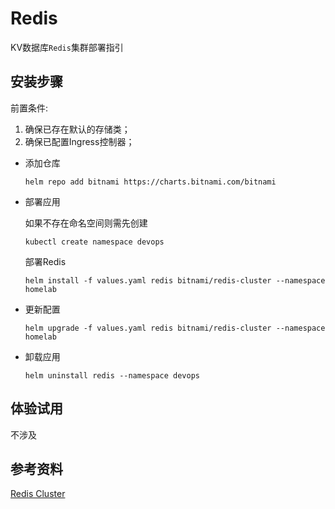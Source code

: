 # Redis

KV数据库`Redis`集群部署指引

## 安装步骤

前置条件:
1. 确保已存在默认的存储类；
2. 确保已配置Ingress控制器；

- 添加仓库

    ```shell
    helm repo add bitnami https://charts.bitnami.com/bitnami
    ```

- 部署应用

    如果不存在命名空间则需先创建

    ```shell
    kubectl create namespace devops
    ```

    部署Redis

    ```shell
    helm install -f values.yaml redis bitnami/redis-cluster --namespace homelab
    ```

- 更新配置

    ```shell
    helm upgrade -f values.yaml redis bitnami/redis-cluster --namespace homelab
    ```

- 卸载应用

    ```shell
    helm uninstall redis --namespace devops
    ```

## 体验试用

不涉及

## 参考资料

[Redis Cluster](https://artifacthub.io/packages/helm/bitnami/redis-cluster)
